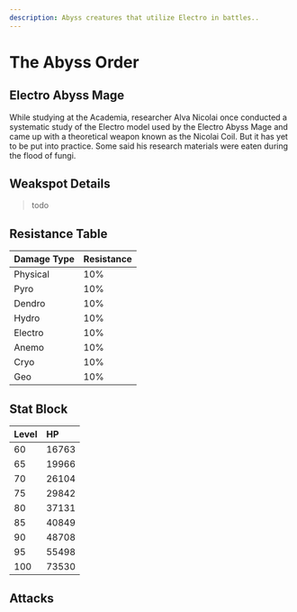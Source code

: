 ```yaml
---
description: Abyss creatures that utilize Electro in battles..
---
```


# The Abyss Order

## Electro Abyss Mage

While studying at the Academia, researcher Alva Nicolai once conducted a systematic study of the Electro model used by the Electro Abyss Mage and came up with a theoretical weapon known as the Nicolai Coil. But it has yet to be put into practice. Some said his research materials were eaten during the flood of fungi.

## Weakspot Details

> todo

## Resistance Table

| Damage Type | Resistance |
| :--- | :--- |
| Physical | 10% |
| Pyro | 10% |
| Dendro | 10% |
| Hydro | 10% |
| Electro | 10% |
| Anemo | 10% |
| Cryo | 10% |
| Geo | 10% |

## Stat Block

| Level | HP |
| :--- | :--- |
| 60 | 16763 |
| 65 | 19966 |
| 70 | 26104 |
| 75 | 29842 |
| 80 | 37131 |
| 85 | 40849 |
| 90 | 48708 |
| 95 | 55498 |
| 100 | 73530 |

## Attacks

